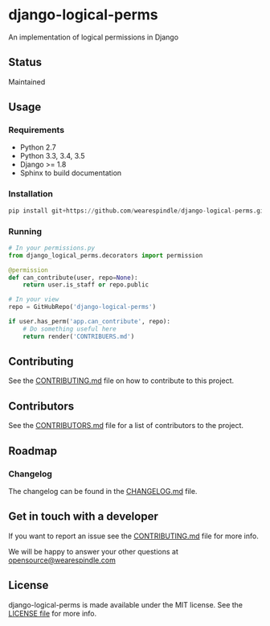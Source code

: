 # django-logical-perms

An implementation of logical permissions in Django

## Status

Maintained

## Usage

### Requirements

* Python 2.7
* Python 3.3, 3.4, 3.5
* Django >= 1.8
* Sphinx to build documentation

### Installation

```python
pip install git+https://github.com/wearespindle/django-logical-perms.git
```

### Running

```python
# In your permissions.py
from django_logical_perms.decorators import permission

@permission
def can_contribute(user, repo=None):
    return user.is_staff or repo.public

# In your view
repo = GitHubRepo('django-logical-perms')

if user.has_perm('app.can_contribute', repo):
    # Do something useful here
    return render('CONTRIBUERS.md')
```

## Contributing

See the [CONTRIBUTING.md](CONTRIBUTING.md) file on how to contribute to this project.

## Contributors

See the [CONTRIBUTORS.md](CONTRIBUTORS.md) file for a list of contributors to the project.

## Roadmap

### Changelog

The changelog can be found in the [CHANGELOG.md](CHANGELOG.md) file.

## Get in touch with a developer

If you want to report an issue see the [CONTRIBUTING.md](CONTRIBUTING.md) file for more info.

We will be happy to answer your other questions at opensource@wearespindle.com

## License

django-logical-perms is made available under the MIT license. See the [LICENSE file](LICENSE) for more info.